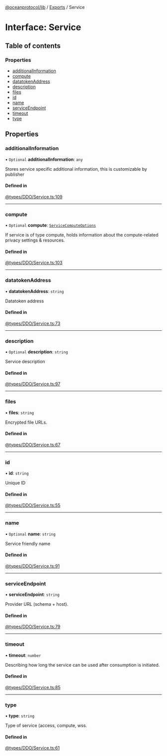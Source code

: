 [@oceanprotocol/lib](../README.md) / [Exports](../modules.md) / Service

# Interface: Service

## Table of contents

### Properties

- [additionalInformation](Service.md#additionalinformation)
- [compute](Service.md#compute)
- [datatokenAddress](Service.md#datatokenaddress)
- [description](Service.md#description)
- [files](Service.md#files)
- [id](Service.md#id)
- [name](Service.md#name)
- [serviceEndpoint](Service.md#serviceendpoint)
- [timeout](Service.md#timeout)
- [type](Service.md#type)

## Properties

### additionalInformation

• `Optional` **additionalInformation**: `any`

Stores service specific additional information, this is customizable by publisher

#### Defined in

[@types/DDO/Service.ts:109](https://github.com/oceanprotocol/ocean.js/blob/c99bc5c6/src/@types/DDO/Service.ts#L109)

___

### compute

• `Optional` **compute**: [`ServiceComputeOptions`](ServiceComputeOptions.md)

If service is of type compute, holds information about the compute-related privacy settings & resources.

#### Defined in

[@types/DDO/Service.ts:103](https://github.com/oceanprotocol/ocean.js/blob/c99bc5c6/src/@types/DDO/Service.ts#L103)

___

### datatokenAddress

• **datatokenAddress**: `string`

Datatoken address

#### Defined in

[@types/DDO/Service.ts:73](https://github.com/oceanprotocol/ocean.js/blob/c99bc5c6/src/@types/DDO/Service.ts#L73)

___

### description

• `Optional` **description**: `string`

Service description

#### Defined in

[@types/DDO/Service.ts:97](https://github.com/oceanprotocol/ocean.js/blob/c99bc5c6/src/@types/DDO/Service.ts#L97)

___

### files

• **files**: `string`

Encrypted file URLs.

#### Defined in

[@types/DDO/Service.ts:67](https://github.com/oceanprotocol/ocean.js/blob/c99bc5c6/src/@types/DDO/Service.ts#L67)

___

### id

• **id**: `string`

Unique ID

#### Defined in

[@types/DDO/Service.ts:55](https://github.com/oceanprotocol/ocean.js/blob/c99bc5c6/src/@types/DDO/Service.ts#L55)

___

### name

• `Optional` **name**: `string`

Service friendly name

#### Defined in

[@types/DDO/Service.ts:91](https://github.com/oceanprotocol/ocean.js/blob/c99bc5c6/src/@types/DDO/Service.ts#L91)

___

### serviceEndpoint

• **serviceEndpoint**: `string`

Provider URL (schema + host).

#### Defined in

[@types/DDO/Service.ts:79](https://github.com/oceanprotocol/ocean.js/blob/c99bc5c6/src/@types/DDO/Service.ts#L79)

___

### timeout

• **timeout**: `number`

Describing how long the service can be used after consumption is initiated.

#### Defined in

[@types/DDO/Service.ts:85](https://github.com/oceanprotocol/ocean.js/blob/c99bc5c6/src/@types/DDO/Service.ts#L85)

___

### type

• **type**: `string`

Type of service (access, compute, wss.

#### Defined in

[@types/DDO/Service.ts:61](https://github.com/oceanprotocol/ocean.js/blob/c99bc5c6/src/@types/DDO/Service.ts#L61)
